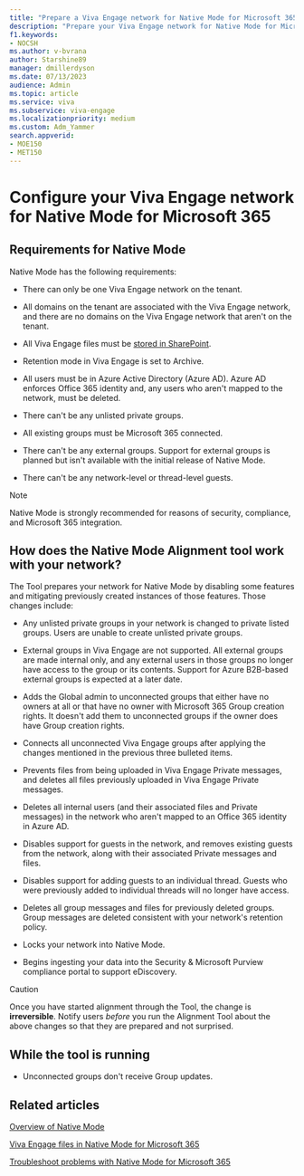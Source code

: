 ```yaml
---
title: "Prepare a Viva Engage network for Native Mode for Microsoft 365"
description: "Prepare your Viva Engage network for Native Mode for Microsoft 365."
f1.keywords:
- NOCSH
ms.author: v-bvrana
author: Starshine89
manager: dmillerdyson
ms.date: 07/13/2023
audience: Admin
ms.topic: article
ms.service: viva
ms.subservice: viva-engage
ms.localizationpriority: medium
ms.custom: Adm_Yammer
search.appverid: 
- MOE150
- MET150
---
```


# Configure your Viva Engage network for Native Mode for Microsoft 365

## Requirements for Native Mode

Native Mode has the following requirements:

- There can only be one Viva Engage network on the tenant.

- All domains on the tenant are associated with the Viva Engage network, and there are no domains on the Viva Engage network that aren't on the tenant.

- All Viva Engage files must be [stored in SharePoint](https://go.microsoft.com/fwlink/?linkid=2111253).

- Retention mode in Viva Engage is set to Archive. 

- All users must be in Azure Active Directory (Azure AD). Azure AD enforces Office 365 identity and, any users who aren't mapped to the network, must be deleted.

- There can't be any unlisted private groups.

- All existing groups must be Microsoft 365 connected.

- There can't be any external groups. Support for external groups is planned but isn't available with the initial release of Native Mode.

- There can't be any network-level or thread-level guests.

 > [!NOTE]
> Native Mode is strongly recommended for reasons of security, compliance, and Microsoft 365 integration.

## How does the Native Mode Alignment tool work with your network?

The Tool prepares your network for Native Mode by disabling some features and mitigating previously created instances of those features. Those changes include:

- Any unlisted private groups in your network is changed to private listed groups. Users are unable to create unlisted private groups.

- External groups in Viva Engage are not supported. All external groups are made internal only, and any external users in those groups no longer have access to the group or its contents. Support for Azure B2B-based external groups is expected at a later date.

- Adds the Global admin to unconnected groups that either have no owners at all or that have no owner with Microsoft 365 Group creation rights. It doesn't add them to unconnected groups if the owner does have Group creation rights.

- Connects all unconnected Viva Engage groups after applying the changes mentioned in the previous three bulleted items.

- Prevents files from being uploaded in Viva Engage Private messages, and deletes all files previously uploaded in Viva Engage Private messages.

- Deletes all internal users (and their associated files and Private messages) in the network who aren't mapped to an Office 365 identity in Azure AD.

- Disables support for guests in the network, and removes existing guests from the network, along with their associated Private messages and files.

- Disables support for adding guests to an individual thread. Guests who were previously added to individual threads will no longer have access.

- Deletes all group messages and files for previously deleted groups. Group messages are deleted consistent with your network's retention policy.

- Locks your network into Native Mode.

- Begins ingesting your data into the Security & Microsoft Purview compliance portal to support eDiscovery.

>[!CAUTION]
> Once you have started alignment through the Tool, the change is **irreversible**.
> Notify users *before* you run the Alignment Tool about the above changes so that they are prepared and not surprised.

## While the tool is running

- Unconnected groups don't receive Group updates.

## Related articles

[Overview of Native Mode](../overview-native-mode.md)

[Viva Engage files in Native Mode for Microsoft 365](files-in-native-mode.md)

[Troubleshoot problems with Native Mode for Microsoft 365](../troubleshoot-native-mode.md)
